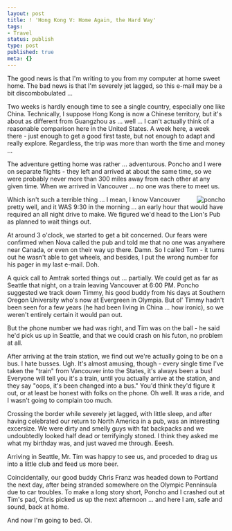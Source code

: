 ```yaml
---
layout: post
title: ! 'Hong Kong V: Home Again, the Hard Way'
tags:
- Travel
status: publish
type: post
published: true
meta: {}
---
```

<p class="entry-body">The good news is that I'm writing to you from my computer at home sweet home.  The bad news is that I'm severely jet lagged, so this e-mail may be a bit discombobulated ...</p>
Two weeks is hardly enough time to see a single country, especially one like China.  Technically, I suppose Hong Kong is now a Chinese territory, but it's about as different from Guangzhou as ... well ... I can't actually think of a reasonable comparison here in the United States.  A week here, a week there - just enough to get a good first taste, but not enough to adapt and really explore.  Regardless, the trip was more than worth the time and money ...

The adventure getting home was rather ... adventurous.  Poncho and I were on separate flights - they left and arrived at about the same time, so we were probably never more than 300 miles away from each other at any given time.  When we arrived in Vancouver ... no one was there to meet us.

<a href="http://web.archive.org/web/20030115183016/http://www.peat.org/images/big-lions-pub-poncho.jpg"><img src="http://web.archive.org/web/20030115183016/http://www.peat.org/images/lions-pub-poncho.jpg" alt="poncho" align="right" border="0" /></a> Which isn't such a terrible thing ... I mean, I know Vancouver pretty well, and it WAS 9:30 in the morning ... an early hour that would have required an all night drive to make.  We figured we'd head to the Lion's Pub as planned to wait things out.

At around 3 o'clock, we started to get a bit concerned.  Our fears were confirmed when Nova called the pub and told me that no one was anywhere near Canada, or even on their way up there.  Damn.  So I called Tom - it turns out he wasn't able to get wheels, and besides, I put the wrong number for his pager in my last e-mail.  Doh.

A quick call to Amtrak sorted things out ... partially.  We could get as far as Seattle that night, on a train leaving Vancouver at 6:00 PM.  Poncho suggested we track down Timmy, his good buddy from his days at Southern Oregon University who's now at Evergreen in Olympia.  But ol' Timmy hadn't been seen for a few years (he had been living in China ... how ironic), so we weren't entirely certain it would pan out.

But the phone number we had was right, and Tim was on the ball - he said he'd pick us up in Seattle, and that we could crash on his futon, no problem at all.

After arriving at the train station, we find out we're actually going to be on a bus.  I hate busses.  Ugh.  It's almost amusing, though - every single time I've taken the "train" from Vancouver into the States, it's always been a bus!  Everyone will tell you it's a train, until you actually arrive at the station, and they say "oops, it's been changed into a bus."  You'd think they'd figure it out, or at least be honest with folks on the phone. Oh well.  It was a ride, and I wasn't going to complain too much.

Crossing the border while severely jet lagged, with little sleep, and after having celebrated our return to North America in a pub, was an interesting excersize.  We were dirty and smelly guys with fat backpacks and we undoubtedly looked half dead or terrifyingly stoned.  I think they asked me what my birthday was, and just waved me through.  Eeesh.

Arriving in Seattle, Mr. Tim was happy to see us, and proceded to drag us into a little club and feed us more beer.

Coincidentally, our good buddy Chris Franz was headed down to Portland the next day, after being stranded somewhere on the Olympic Penninsula due to car troubles.  To make a long story short, Poncho and I crashed out at Tim's pad, Chris picked us up the next afternoon ... and here I am, safe and sound, back at home.

And now I'm going to bed.  Oi.
